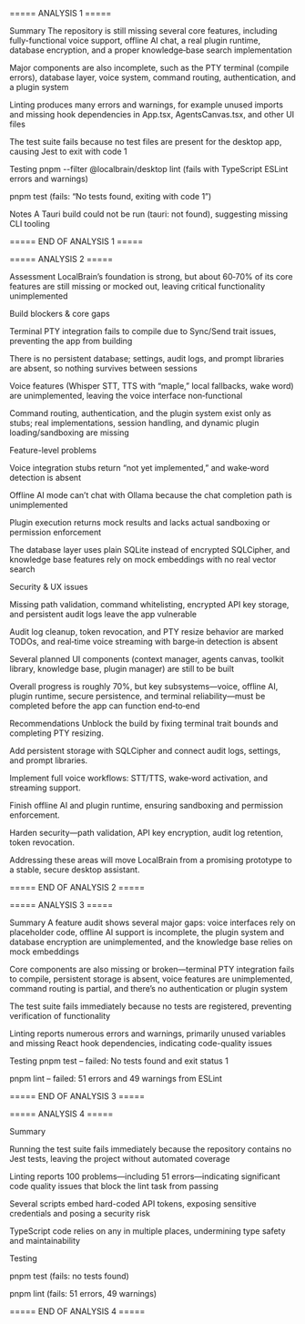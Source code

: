 ===== ANALYSIS 1 =====

Summary
The repository is still missing several core features, including fully-functional voice support, offline AI chat, a real plugin runtime, database encryption, and a proper knowledge‑base search implementation

Major components are also incomplete, such as the PTY terminal (compile errors), database layer, voice system, command routing, authentication, and a plugin system

Linting produces many errors and warnings, for example unused imports and missing hook dependencies in App.tsx, AgentsCanvas.tsx, and other UI files

The test suite fails because no test files are present for the desktop app, causing Jest to exit with code 1

Testing
pnpm --filter @localbrain/desktop lint (fails with TypeScript ESLint errors and warnings)

pnpm test (fails: “No tests found, exiting with code 1”)

Notes
A Tauri build could not be run (tauri: not found), suggesting missing CLI tooling

===== END OF ANALYSIS 1 =====

===== ANALYSIS 2 =====

Assessment
LocalBrain’s foundation is strong, but about 60‑70% of its core features are still missing or mocked out, leaving critical functionality unimplemented

Build blockers & core gaps

Terminal PTY integration fails to compile due to Sync/Send trait issues, preventing the app from building

There is no persistent database; settings, audit logs, and prompt libraries are absent, so nothing survives between sessions

Voice features (Whisper STT, TTS with “maple,” local fallbacks, wake word) are unimplemented, leaving the voice interface non‑functional

Command routing, authentication, and the plugin system exist only as stubs; real implementations, session handling, and dynamic plugin loading/sandboxing are missing

Feature-level problems

Voice integration stubs return “not yet implemented,” and wake‑word detection is absent

Offline AI mode can’t chat with Ollama because the chat completion path is unimplemented

Plugin execution returns mock results and lacks actual sandboxing or permission enforcement

The database layer uses plain SQLite instead of encrypted SQLCipher, and knowledge base features rely on mock embeddings with no real vector search

Security & UX issues

Missing path validation, command whitelisting, encrypted API key storage, and persistent audit logs leave the app vulnerable

Audit log cleanup, token revocation, and PTY resize behavior are marked TODOs, and real‑time voice streaming with barge‑in detection is absent

Several planned UI components (context manager, agents canvas, toolkit library, knowledge base, plugin manager) are still to be built

Overall progress is roughly 70%, but key subsystems—voice, offline AI, plugin runtime, secure persistence, and terminal reliability—must be completed before the app can function end‑to‑end

Recommendations
Unblock the build by fixing terminal trait bounds and completing PTY resizing.

Add persistent storage with SQLCipher and connect audit logs, settings, and prompt libraries.

Implement full voice workflows: STT/TTS, wake‑word activation, and streaming support.

Finish offline AI and plugin runtime, ensuring sandboxing and permission enforcement.

Harden security—path validation, API key encryption, audit log retention, token revocation.

Addressing these areas will move LocalBrain from a promising prototype to a stable, secure desktop assistant.

===== END OF ANALYSIS 2 =====

===== ANALYSIS 3 =====

Summary
A feature audit shows several major gaps: voice interfaces rely on placeholder code, offline AI support is incomplete, the plugin system and database encryption are unimplemented, and the knowledge base relies on mock embeddings

Core components are also missing or broken—terminal PTY integration fails to compile, persistent storage is absent, voice features are unimplemented, command routing is partial, and there’s no authentication or plugin system

The test suite fails immediately because no tests are registered, preventing verification of functionality

Linting reports numerous errors and warnings, primarily unused variables and missing React hook dependencies, indicating code-quality issues

Testing
pnpm test – failed: No tests found and exit status 1

pnpm lint – failed: 51 errors and 49 warnings from ESLint

===== END OF ANALYSIS 3 =====

===== ANALYSIS 4 =====

Summary

Running the test suite fails immediately because the repository contains no Jest tests, leaving the project without automated coverage

Linting reports 100 problems—including 51 errors—indicating significant code quality issues that block the lint task from passing

Several scripts embed hard-coded API tokens, exposing sensitive credentials and posing a security risk

TypeScript code relies on any in multiple places, undermining type safety and maintainability

Testing

pnpm test (fails: no tests found)

pnpm lint (fails: 51 errors, 49 warnings)

===== END OF ANALYSIS 4 =====

